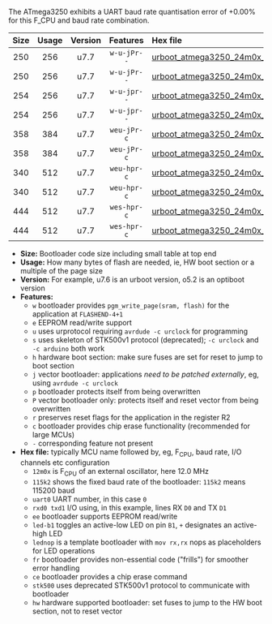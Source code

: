 The ATmega3250 exhibits a UART baud rate quantisation error of +0.00% for this F_CPU and baud rate combination.

|Size|Usage|Version|Features|Hex file|
|:-:|:-:|:-:|:-:|:--|
|250|256|u7.7|`w-u-jPr--`|[urboot_atmega3250_24m0x_1000k0_uart0_rxe0_txe1_led+b7.hex](https://raw.githubusercontent.com/stefanrueger/urboot.hex/main/mcus/atmega3250/external_oscillator/fcpu_24m0x/br_1000k0/urboot_atmega3250_24m0x_1000k0_uart0_rxe0_txe1_led+b7.hex)|
|250|256|u7.7|`w-u-jPr--`|[urboot_atmega3250_24m0x_1000k0_uart0_rxe0_txe1_lednop.hex](https://raw.githubusercontent.com/stefanrueger/urboot.hex/main/mcus/atmega3250/external_oscillator/fcpu_24m0x/br_1000k0/urboot_atmega3250_24m0x_1000k0_uart0_rxe0_txe1_lednop.hex)|
|254|256|u7.7|`w-u-jpr--`|[urboot_atmega3250_24m0x_1000k0_uart0_rxe0_txe1_led+b7_fr.hex](https://raw.githubusercontent.com/stefanrueger/urboot.hex/main/mcus/atmega3250/external_oscillator/fcpu_24m0x/br_1000k0/urboot_atmega3250_24m0x_1000k0_uart0_rxe0_txe1_led+b7_fr.hex)|
|254|256|u7.7|`w-u-jpr--`|[urboot_atmega3250_24m0x_1000k0_uart0_rxe0_txe1_lednop_fr.hex](https://raw.githubusercontent.com/stefanrueger/urboot.hex/main/mcus/atmega3250/external_oscillator/fcpu_24m0x/br_1000k0/urboot_atmega3250_24m0x_1000k0_uart0_rxe0_txe1_lednop_fr.hex)|
|358|384|u7.7|`weu-jPr-c`|[urboot_atmega3250_24m0x_1000k0_uart0_rxe0_txe1_ee_led+b7_fr_ce.hex](https://raw.githubusercontent.com/stefanrueger/urboot.hex/main/mcus/atmega3250/external_oscillator/fcpu_24m0x/br_1000k0/urboot_atmega3250_24m0x_1000k0_uart0_rxe0_txe1_ee_led+b7_fr_ce.hex)|
|358|384|u7.7|`weu-jPr-c`|[urboot_atmega3250_24m0x_1000k0_uart0_rxe0_txe1_ee_lednop_fr_ce.hex](https://raw.githubusercontent.com/stefanrueger/urboot.hex/main/mcus/atmega3250/external_oscillator/fcpu_24m0x/br_1000k0/urboot_atmega3250_24m0x_1000k0_uart0_rxe0_txe1_ee_lednop_fr_ce.hex)|
|340|512|u7.7|`weu-hpr-c`|[urboot_atmega3250_24m0x_1000k0_uart0_rxe0_txe1_ee_led+b7_fr_ce_hw.hex](https://raw.githubusercontent.com/stefanrueger/urboot.hex/main/mcus/atmega3250/external_oscillator/fcpu_24m0x/br_1000k0/urboot_atmega3250_24m0x_1000k0_uart0_rxe0_txe1_ee_led+b7_fr_ce_hw.hex)|
|340|512|u7.7|`weu-hpr-c`|[urboot_atmega3250_24m0x_1000k0_uart0_rxe0_txe1_ee_lednop_fr_ce_hw.hex](https://raw.githubusercontent.com/stefanrueger/urboot.hex/main/mcus/atmega3250/external_oscillator/fcpu_24m0x/br_1000k0/urboot_atmega3250_24m0x_1000k0_uart0_rxe0_txe1_ee_lednop_fr_ce_hw.hex)|
|444|512|u7.7|`wes-hpr-c`|[urboot_atmega3250_24m0x_1000k0_uart0_rxe0_txe1_ee_led+b7_fr_ce_stk500_hw.hex](https://raw.githubusercontent.com/stefanrueger/urboot.hex/main/mcus/atmega3250/external_oscillator/fcpu_24m0x/br_1000k0/urboot_atmega3250_24m0x_1000k0_uart0_rxe0_txe1_ee_led+b7_fr_ce_stk500_hw.hex)|
|444|512|u7.7|`wes-hpr-c`|[urboot_atmega3250_24m0x_1000k0_uart0_rxe0_txe1_ee_lednop_fr_ce_stk500_hw.hex](https://raw.githubusercontent.com/stefanrueger/urboot.hex/main/mcus/atmega3250/external_oscillator/fcpu_24m0x/br_1000k0/urboot_atmega3250_24m0x_1000k0_uart0_rxe0_txe1_ee_lednop_fr_ce_stk500_hw.hex)|

- **Size:** Bootloader code size including small table at top end
- **Usage:** How many bytes of flash are needed, ie, HW boot section or a multiple of the page size
- **Version:** For example, u7.6 is an urboot version, o5.2 is an optiboot version
- **Features:**
  + `w` bootloader provides `pgm_write_page(sram, flash)` for the application at `FLASHEND-4+1`
  + `e` EEPROM read/write support
  + `u` uses urprotocol requiring `avrdude -c urclock` for programming
  + `s` uses skeleton of STK500v1 protocol (deprecated); `-c urclock` and `-c arduino` both work
  + `h` hardware boot section: make sure fuses are set for reset to jump to boot section
  + `j` vector bootloader: applications *need to be patched externally*, eg, using `avrdude -c urclock`
  + `p` bootloader protects itself from being overwritten
  + `P` vector bootloader only: protects itself and reset vector from being overwritten
  + `r` preserves reset flags for the application in the register R2
  + `c` bootloader provides chip erase functionality (recommended for large MCUs)
  + `-` corresponding feature not present
- **Hex file:** typically MCU name followed by, eg, F<sub>CPU</sub>, baud rate, I/O channels etc configuration
  + `12m0x` is F<sub>CPU</sub> of an external oscillator, here 12.0 MHz
  + `115k2` shows the fixed baud rate of the bootloader: `115k2` means 115200 baud
  + `uart0` UART number, in this case `0`
  + `rxd0 txd1` I/O using, in this example, lines RX `D0` and TX `D1`
  + `ee` bootloader supports EEPROM read/write
  + `led-b1` toggles an active-low LED on pin `B1`, `+` designates an active-high LED
  + `lednop` is a template bootloader with `mov rx,rx` nops as placeholders for LED operations
  + `fr` bootloader provides non-essential code ("frills") for smoother error handling
  + `ce` bootloader provides a chip erase command
  + `stk500` uses deprecated STK500v1 protocol to communicate with bootloader
  + `hw` hardware supported bootloader: set fuses to jump to the HW boot section, not to reset vector
